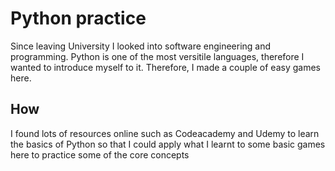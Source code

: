 # Python practice
Since leaving University I looked into software engineering and programming. Python is one of the most versitile languages, therefore I wanted to introduce myself to it. Therefore, I made a couple of easy games here.

## How
I found lots of resources online such as Codeacademy and Udemy to learn the basics of Python so that I could apply what I learnt to some basic games here to practice some of the core concepts
